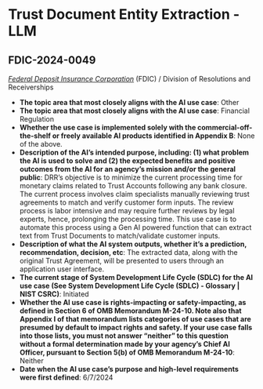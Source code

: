 # Trust Document Entity Extraction - LLM
## FDIC-2024-0049
_[Federal Deposit Insurance Corporation](<../3_agency/Federal Deposit Insurance Corporation.md>)_ (FDIC) / Division of Resolutions and Receiverships


+ **The topic area that most closely aligns with the AI use case**: Other
+ **The topic area that most closely aligns with the AI use case**: Financial Regulation
+ **Whether the use case is implemented solely with the commercial-off-the-shelf or freely available AI products identified in Appendix B**: None of the above.
+ **Description of the AI’s intended purpose, including: (1) what problem the AI is used to solve and (2) the expected benefits and positive outcomes from the AI for an agency’s mission and/or the general public**: DRR’s objective is to minimize the current processing time for monetary claims related to Trust Accounts following any bank closure. The current process involves claim specialists manually reviewing trust agreements to match and verify customer form inputs. The review process is labor intensive and may require further reviews by legal experts, hence, prolonging the processing time. This use case is to automate this process using a Gen AI powered function that can extract text from Trust Documents to match/validate customer inputs.
+ **Description of what the AI system outputs, whether it’s a prediction, recommendation, decision, etc**: The extracted data, along with the original Trust Agreement, will be presented to users through an application user interface.
+ **The current stage of System Development Life Cycle (SDLC) for the AI use case (See System Development Life Cycle (SDLC) - Glossary | NIST CSRC)**: Initiated
+ **Whether the AI use case is rights-impacting or safety-impacting, as defined in Section 6 of OMB Memorandum M-24-10. Note also that Appendix I of that memorandum lists categories of use cases that are presumed by default to impact rights and safety. If your use case falls into those lists, you must not answer “neither” to this question without a formal determination made by your agency’s Chief AI Officer, pursuant to Section 5(b) of OMB Memorandum M-24-10**: Neither
+ **Date when the AI use case’s purpose and high-level requirements were first defined**: 6/7/2024